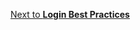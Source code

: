 <div class="custom-next-to">

[Next to **Login Best Practices**](/login-with-unstoppable/login-integration-guides/login-best-practices.mdx)

</div>